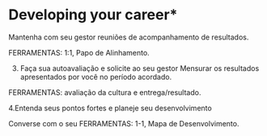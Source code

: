 # Developing your career\*

 Mantenha com seu gestor reuniões de acompanhamento de resultados.

FERRAMENTAS: 1:1, Papo de Alinhamento.

3. Faça sua autoavaliação e solicite ao seu gestor Mensurar os resultados apresentados por você no período acordado.

FERRAMENTAS: avaliação da cultura e entrega/resultado.

4.Entenda seus pontos fortes e planeje seu desenvolvimento

Converse com o seu FERRAMENTAS: 1-1, Mapa de Desenvolvimento.


